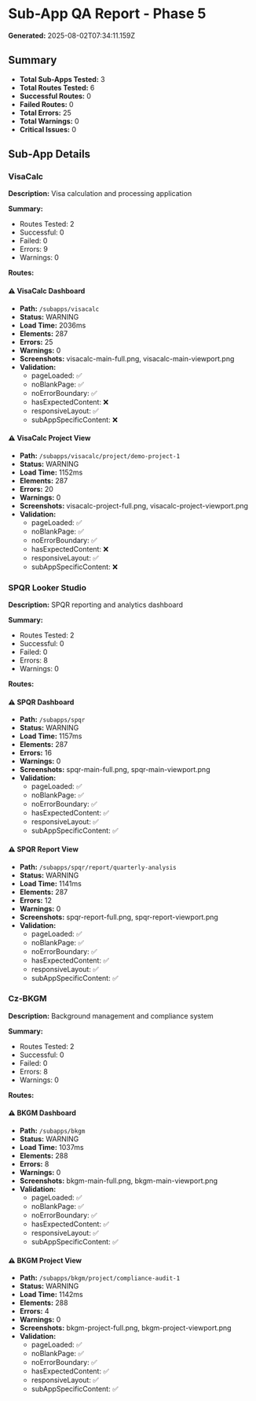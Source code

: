 # Sub-App QA Report - Phase 5

**Generated:** 2025-08-02T07:34:11.159Z

## Summary

- **Total Sub-Apps Tested:** 3
- **Total Routes Tested:** 6
- **Successful Routes:** 0
- **Failed Routes:** 0
- **Total Errors:** 25
- **Total Warnings:** 0
- **Critical Issues:** 0

## Sub-App Details

### VisaCalc

**Description:** Visa calculation and processing application

**Summary:**
- Routes Tested: 2
- Successful: 0
- Failed: 0
- Errors: 9
- Warnings: 0

**Routes:**

#### ⚠️ VisaCalc Dashboard

- **Path:** `/subapps/visacalc`
- **Status:** WARNING
- **Load Time:** 2036ms
- **Elements:** 287
- **Errors:** 25
- **Warnings:** 0
- **Screenshots:** visacalc-main-full.png, visacalc-main-viewport.png
- **Validation:**
  - pageLoaded: ✅
  - noBlankPage: ✅
  - noErrorBoundary: ✅
  - hasExpectedContent: ❌
  - responsiveLayout: ✅
  - subAppSpecificContent: ❌

#### ⚠️ VisaCalc Project View

- **Path:** `/subapps/visacalc/project/demo-project-1`
- **Status:** WARNING
- **Load Time:** 1152ms
- **Elements:** 287
- **Errors:** 20
- **Warnings:** 0
- **Screenshots:** visacalc-project-full.png, visacalc-project-viewport.png
- **Validation:**
  - pageLoaded: ✅
  - noBlankPage: ✅
  - noErrorBoundary: ✅
  - hasExpectedContent: ❌
  - responsiveLayout: ✅
  - subAppSpecificContent: ❌


### SPQR Looker Studio

**Description:** SPQR reporting and analytics dashboard

**Summary:**
- Routes Tested: 2
- Successful: 0
- Failed: 0
- Errors: 8
- Warnings: 0

**Routes:**

#### ⚠️ SPQR Dashboard

- **Path:** `/subapps/spqr`
- **Status:** WARNING
- **Load Time:** 1157ms
- **Elements:** 287
- **Errors:** 16
- **Warnings:** 0
- **Screenshots:** spqr-main-full.png, spqr-main-viewport.png
- **Validation:**
  - pageLoaded: ✅
  - noBlankPage: ✅
  - noErrorBoundary: ✅
  - hasExpectedContent: ✅
  - responsiveLayout: ✅
  - subAppSpecificContent: ✅

#### ⚠️ SPQR Report View

- **Path:** `/subapps/spqr/report/quarterly-analysis`
- **Status:** WARNING
- **Load Time:** 1141ms
- **Elements:** 287
- **Errors:** 12
- **Warnings:** 0
- **Screenshots:** spqr-report-full.png, spqr-report-viewport.png
- **Validation:**
  - pageLoaded: ✅
  - noBlankPage: ✅
  - noErrorBoundary: ✅
  - hasExpectedContent: ✅
  - responsiveLayout: ✅
  - subAppSpecificContent: ✅


### Cz-BKGM

**Description:** Background management and compliance system

**Summary:**
- Routes Tested: 2
- Successful: 0
- Failed: 0
- Errors: 8
- Warnings: 0

**Routes:**

#### ⚠️ BKGM Dashboard

- **Path:** `/subapps/bkgm`
- **Status:** WARNING
- **Load Time:** 1037ms
- **Elements:** 288
- **Errors:** 8
- **Warnings:** 0
- **Screenshots:** bkgm-main-full.png, bkgm-main-viewport.png
- **Validation:**
  - pageLoaded: ✅
  - noBlankPage: ✅
  - noErrorBoundary: ✅
  - hasExpectedContent: ✅
  - responsiveLayout: ✅
  - subAppSpecificContent: ✅

#### ⚠️ BKGM Project View

- **Path:** `/subapps/bkgm/project/compliance-audit-1`
- **Status:** WARNING
- **Load Time:** 1142ms
- **Elements:** 288
- **Errors:** 4
- **Warnings:** 0
- **Screenshots:** bkgm-project-full.png, bkgm-project-viewport.png
- **Validation:**
  - pageLoaded: ✅
  - noBlankPage: ✅
  - noErrorBoundary: ✅
  - hasExpectedContent: ✅
  - responsiveLayout: ✅
  - subAppSpecificContent: ✅


